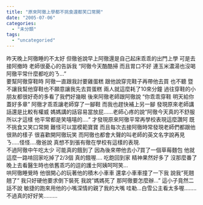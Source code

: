 ```yaml
---
title: "原來阿徹上學都不挑食還都笑口常開"
date: "2005-07-06"
categories: 
  - "未分類"
tags: 
  - "uncategoried"
---
```


昨天晚上阿徹睡的不太好 但徹爸說早上阿徹還是自己起床乖乖的出門上學 可是去接阿撤時 老師很憂心的告訴我 “阿徹今天酷酷掃 而且胃口不好 連玉米濃湯也沒喝 阿徹平常什麼都吃的ㄋ…”  
要幫阿徹穿鞋時 阿徹一直跟我討要雞蛋糕 跟他說穿完鞋子再帶他去買 也不聽 暨不讓我幫他穿鞋也不願意讓我先去買蛋糕 兩人就這麼耗了10來分鐘 過往穿鞋的小朋友都很好奇的多看了我們好幾眼 後來阿徹老師跟阿徹說 “你乖乖穿鞋 明天給你蓋好多章” 阿徹才乖乖讓老師穿了一腳鞋 而我也趕快補上另一腳 發現原來老師講話還是比較有權威 媽媽講的話容易當放屁……老師心疼的說”阿徹今天真的不舒服 所以才這樣 他平常都是笑嘻嘻的….” 才發現原來阿徹平常再學校表現這麼讚阿 既不挑食又笑口常開 難怪可以當模範寶寶 而且每次去接阿徹時常發現老師們都跟他很熟的樣子 很喜歡開阿徹玩笑 而阿徹也都會大聲的叫老師的英文名字說再見ㄋ…..怪怪….徹爸說 真想不到張有徹在學校有這樣的表現.  
不過阿徹中午吃太少 可能真的餓到了 因為後來帶他去小7買了一個草莓麵包 他就這麼一路啃回家吃掉了2/3個 真的餓喔…. 吃飽回到家 精神果然好多了 沒那麼番了 晚上去看醫生時也依舊乖巧的逗的護士阿姨呵呵笑…  
哄阿徹睡覺時 他很開心的玩著他的積木小車車 還拿小車車撞了一下我 說我”死翹翹了” 我只好硬他要求倒下裝死 我說”媽媽死了 那阿徹要怎麼辦…” 這小子竟然二話不說 敏捷的跑來用他的小嘴深情的親了我的大嘴 哇勒…白雪公主看太多喔……..不過真的好好笑………
